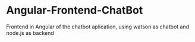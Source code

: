# Angular-Frontend-ChatBot


Frontend in Angular of the chatbot aplication, using watson as chatbot and node.js as backend

